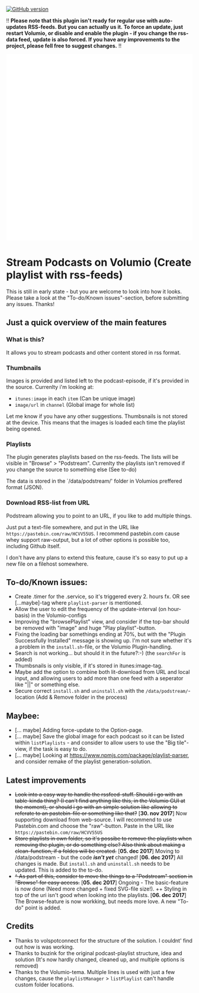 [![GitHub version](https://badge.fury.io/gh/exetico%2Fvolumio-plugins.svg)](https://badge.fury.io/gh/exetico%2Fvolumio-plugins)

!! **Please note that this plugin isn't ready for regular use with auto-updates RSS-feeds. But you can actually us it. To force an update, just restart Volumio, or disable and enable the plugin - if you change the rss-data feed, update is also forced. If you have any improvements to the project, please fell free to suggest changes.** !!

![Podcast icon provided by FontAwesome](icon.png)

# Stream Podcasts on Volumio (Create playlist with rss-feeds)
This is still in early state - but you are welcome to look into how it looks. Please take a look at the "To-do/Known issues"-section, before submitting any issues. Thanks!

## Just a quick overview of the main features
### What is this?
It allows you to stream podcasts and other content stored in rss format.

### Thumbnails
Images is provided and listed left to the podcast-episode, if it's provided in the source. Currenlty i'm looking at:
- `itunes:image` in each `item` (Can be unique image)
- `image/url` in `channel` (Global image for whole list)

Let me know if you have any other suggestions. Thumbsnails is not stored at the device. This means that the images is loaded each time the playlist being opened.

### Playlists
The plugin generates playlists based on the rss-feeds. The lists will be visible in "Browse" > "Podstream". Currenlty the playlists isn't removed if you change the source to something else (See to-do)

The data is stored in the `/data/podstream/' folder in Volumios preffered format (JSON).

### Download RSS-list from URL
Podstream allowing you to point to an URL, if you like to add multiple things.

Just put a text-file somewhere, and put in the URL like `https://pastebin.com/raw/HCVV55US`. I recommend pastebin.com cause whey support raw-output, but a lot of other options is possible too, including Github itself.

I don't have any plans to extend this feature, cause it's so easy to put up a new file on a filehost somewhere.


## To-do/Known issues:
- Create .timer for the .service, so it's triggered every 2. hours fx. OR see [...maybe]-tag where `playlist-parser` is mentioned.
- Allow the user to edit the frequency of the update-interval (on hour-basis) in the Volumio-configs
- Improving the "browsePlaylist" view, and consider if the top-bar should be removed with "image" and huge "Play playlist"-button. 
- Fixing the loading bar somethings ending at 70%, but with the "Plugin Successfully Installed" message is showing up. I'm not sure whether it's a problem in the `install.sh`-file, or the Volumio Plugin-handling.
- Search is not working... but should it in the future?:-) (the `searchFor` is added)
- Thumbsnails is only visible, if it's stored in itunes:image-tag.
- Maybe add the option to combine both lit-download from URL and local input, and allowing users to add more than one feed with a seperator like "||" or something else.
- Secure correct `install.sh` and `uninstall.sh` with the `/data/podstream/`-location (Add & Remove folder in the process)

## Maybee:
- [... maybe] Adding force-update to the Option-page.
- [... maybe] Save the global image for each podcast so it can be listed within `listPlaylists` - and consider to allow users to use the "Big tile"-view, if the task is easy to do.
- [... maybe] Looking at https://www.npmjs.com/package/playlist-parser, and consider remake of the playlist generation-solution.

## Latest improvements
- ~~Look into a easy way to handle the rssfeed-stuff. Should i go with an table-kinda thing? (I can't find anything like this, in the Volumio GUI at the moment), or should i go with an simple solution like allowing to referate to an pastebin-file or something like that?~~ 
[**30. nov 2017**] Now supporting download from web-source. I will recommend to use Pastebin.com and choose the "raw"-button. Paste in the URL like `https://pastebin.com/raw/HCVV55US`
- ~~Store playlists in own folder, so it's possibe to remove the playlists when removing the plugin, or do something else? Also think about making a clean-function, if a foldes will be created.~~
[**05. dec 2017**] Moving to /data/podstream - but the code ***isn't yet*** changed!
[**06. dec 2017**] All changes is made. But `install.sh` and `uninstall.sh` needs to be updated. This is added to the to-do.
- ~~^ As part of this, consider to move the things to a "Podstream" section in "Browse" for easy access.~~
[**05. dec 2017**] Ongoing - The basic-feature is now done (Need more changed + fixed SVG-file size!). ++ Styling in top of the uri isn't good when looking into the playlists.
[**06. dec 2017**] The Browse-feature is now workking, but needs more love. A new "To-do" point is added.

## Credits
- Thanks to volspotconnect for the structure of the solution. I couldnt' find out how is was working.
- Thanks to buzink for the original podcast-playlist structure, idea and solution (It's now hardly changed, cleaned up, and multiple options is removed)
- Thanks to the Volumio-tema. Multiple lines is used with just a few changes, cause the `playlistManager` > `listPlaylist` can't handle custom folder locations.
